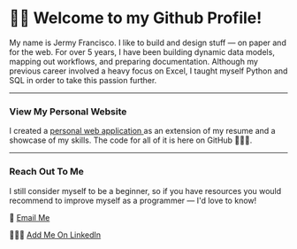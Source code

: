 # 👋🏽 Welcome to my Github Profile!
<p> 
  My name is Jermy Francisco. I like to build and design stuff — on paper and for the web.
  For over 5 years, I have been building dynamic data models, mapping out workflows, and 
  preparing documentation. Although my previous career involved a heavy focus on Excel, I taught 
  myself Python and SQL in order to take this passion further.

</p>

<hr>

### View My Personal Website

<p>
  I created a 
  <a href="https://jermyfrancisco.com/" target="_blank">
    personal web application
  </a>
  as an extension of my resume and a showcase of my skills.
  The code for all of it is here on GitHub 🧑🏽‍💻.
</p>

<hr>

### Reach Out To Me
I still consider myself to be a beginner, so if you have resources you would recommend to improve
myself as a programmer — I'd love to know!

📧 <a href="mailto:jermy.portfolio@gmail.com" target="_blank">Email Me</a> 

👨🏽‍💼 <a href="https://www.linkedin.com/in/jermyfrancisco/" target="_blank">Add Me On LinkedIn</a>
